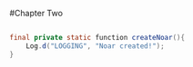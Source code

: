 #Chapter Two

```java

final private static function createNoar(){
    Log.d("LOGGING", "Noar created!");
}

```
